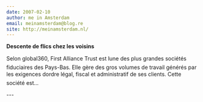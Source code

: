 ```yaml
---
date: 2007-02-10
author: me in Amsterdam
email: meinamsterdam@blog.re
site: http://meinamsterdam.nl/
---
```


<!-- TB -->
<p><strong>Descente de flics chez les voisins</strong></p>
<p>Selon global360, First Alliance Trust est lune des plus grandes sociétés fiduciaires des Pays-Bas. Elle gère des gros volumes de travail générés par les exigences dordre légal, fiscal et administratif de ses clients. Cette société est...</p>
---